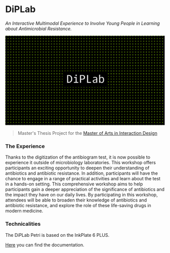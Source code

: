 # DiPLab
*An Interactive Multimodal Experience to Involve Young People in Learning about Antimicrobial Resistance.*

![Cover of the Digital Petri Laboratory Project or DiPLab from Matteo Subet](https://raw.githubusercontent.com/zumatt/diplab/main/assets/DiPLab_Cover.png)

> Master's Thesis Project for the [Master of Arts in Interaction Design](https://github.com/maind-supsi)

### The Experience
Thanks to the digitization of the antibiogram test, it is now possible to experience it outside of microbiology laboratories. This workshop offers participants an exciting opportunity to deepen their understanding of antibiotics and antibiotic resistance. In addition, participants will have the chance to engage in a range of practical activities and learn about the test in a hands-on setting. This comprehensive workshop aims to help participants gain a deeper appreciation of the significance of antibiotics and the impact they have on our daily lives. By participating in this workshop, attendees will be able to broaden their knowledge of antibiotics and antibiotic resistance, and explore the role of these life-saving drugs in modern medicine.

### Technicalities
The DiPLab Petri is based on the InkPlate 6 PLUS.

[Here](https://inkplate.readthedocs.io/en/latest/arduino.html) you can find the documentation.
